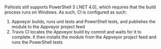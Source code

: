 PsHosts still supports PowerShell 3 (.NET 4.0), which requires that the build 
process runs on Windows. As such, CI is configured as such:

1. Appveyor builds, runs unit tests and PowerShell tests, and publishes the 
   module to the Appveyor project feed
1. Travis CI locates the Appveyor build by commit and waits for it to complete. 
   It then installs the module from the Appveyor project feed and runs the PowerShell tests
